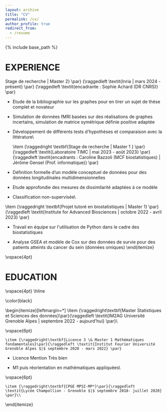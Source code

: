 ```yaml
---
layout: archive
title: "CV"
permalink: /cv/
author_profile: true
redirect_from:
  - /resume
---
```


{% include base_path %}

# EXPERIENCE 


Stage de recherche | Master 2} \par} {\raggedleft \textit{Inria $|$ mars 2024 - présent} \par}
    {\raggedleft \textit{encadrante : Sophie Achard (DR CNRS)} \par}

-    Etude de la bibliographie sur les graphes pour en tirer un sujet de thèse complet et novateur

-   Simulation de données fMRI basées sur des réalisations de graphes incertains, simulation de matrice symétrique définie positive adaptée

-   Développement de différents tests d'hypothèses et comparaison avec la littérature\\


    \item {\raggedright \textbf{Stage de recherche | Master 1 } \par} {\raggedleft \textit{Laboratoire TIMC $|$ mai 2023 - août 2023} \par}
    {\raggedleft \textit{encadrants :  Caroline Bazzoli (MCF biostatistiques) | Jérôme Gensel (Prof. informatique)} \par}


-    Définition formelle d’un modèle conceptuel de données pour des données longitudinales multidimensionnelles

-   Etude approfondie des mesures de dissimilarité adaptées à ce modèle

-   Classification non-supervisée\\
  
  \item {\raggedright \textbf{Projet tutoré en biostatistiques | Master 1} \par} {\raggedleft \textit{Institute for Advanced Biosciences $|$ octobre 2022 - avril 2023} \par}
  

-   Travail en équipe sur l'utilisation de Python dans le cadre des biostatistiques

-   Analyse GSEA et modèle de Cox sur des données de survie pour des patients atteints du cancer du sein (données omiques)
\end{itemize}


\vspace{4pt}
# EDUCATION 

\vspace{4pt}
\hline

\color{black}

\begin{itemize}[leftmargin=*]
    \item {\raggedright\textbf{Master Statistiques et Sciences des données}\par}{\raggedleft \textit{IM2AG Université Grenoble Alpes $|$ septembre 2022 - aujourd'hui} \par}\\

\vspace{6pt}

    \item {\raggedright\textbf{Licence 3 \& Master 1 Mathématiques fondamentales}\par}{\raggedleft \textit{Institut Fourier Université Grenoble Alpes $|$ septembre 2020 - mars 2022} \par}

-   Licence Mention Très bien

-   M1 puis réorientation en
mathématiques appliquées\\

\vspace{6pt}

    \item {\raggedright\textbf{CPGE MPSI-MP*}\par}{\raggedleft \textit{Lycée Champollion - Grenoble $|$ septembre 2018- juillet 2020} \par}\\


\end{itemize}
